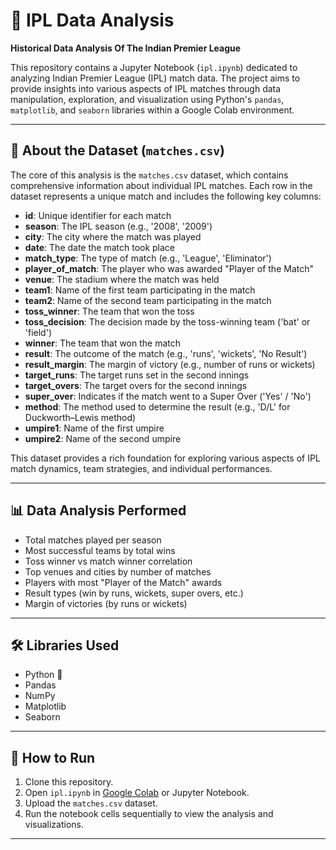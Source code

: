 # 🏏 IPL Data Analysis
**Historical Data Analysis Of The Indian Premier League**

This repository contains a Jupyter Notebook (`ipl.ipynb`) dedicated to analyzing Indian Premier League (IPL) match data. The project aims to provide insights into various aspects of IPL matches through data manipulation, exploration, and visualization using Python's `pandas`, `matplotlib`, and `seaborn` libraries within a Google Colab environment.

---

## 📁 About the Dataset (`matches.csv`)

The core of this analysis is the `matches.csv` dataset, which contains comprehensive information about individual IPL matches. Each row in the dataset represents a unique match and includes the following key columns:

- **id**: Unique identifier for each match  
- **season**: The IPL season (e.g., '2008', '2009')  
- **city**: The city where the match was played  
- **date**: The date the match took place  
- **match_type**: The type of match (e.g., 'League', 'Eliminator')  
- **player_of_match**: The player who was awarded "Player of the Match"  
- **venue**: The stadium where the match was held  
- **team1**: Name of the first team participating in the match  
- **team2**: Name of the second team participating in the match  
- **toss_winner**: The team that won the toss  
- **toss_decision**: The decision made by the toss-winning team ('bat' or 'field')  
- **winner**: The team that won the match  
- **result**: The outcome of the match (e.g., 'runs', 'wickets', 'No Result')  
- **result_margin**: The margin of victory (e.g., number of runs or wickets)  
- **target_runs**: The target runs set in the second innings  
- **target_overs**: The target overs for the second innings  
- **super_over**: Indicates if the match went to a Super Over ('Yes' / 'No')  
- **method**: The method used to determine the result (e.g., 'D/L' for Duckworth–Lewis method)  
- **umpire1**: Name of the first umpire  
- **umpire2**: Name of the second umpire  

This dataset provides a rich foundation for exploring various aspects of IPL match dynamics, team strategies, and individual performances.

---

## 📊 Data Analysis Performed

- Total matches played per season
- Most successful teams by total wins
- Toss winner vs match winner correlation
- Top venues and cities by number of matches
- Players with most "Player of the Match" awards
- Result types (win by runs, wickets, super overs, etc.)
- Margin of victories (by runs or wickets)

---

## 🛠️ Libraries Used

- Python 🐍
- Pandas
- NumPy
- Matplotlib
- Seaborn

---

## 🚀 How to Run

1. Clone this repository.
2. Open `ipl.ipynb` in [Google Colab](https://colab.research.google.com/) or Jupyter Notebook.
3. Upload the `matches.csv` dataset.
4. Run the notebook cells sequentially to view the analysis and visualizations.



---



